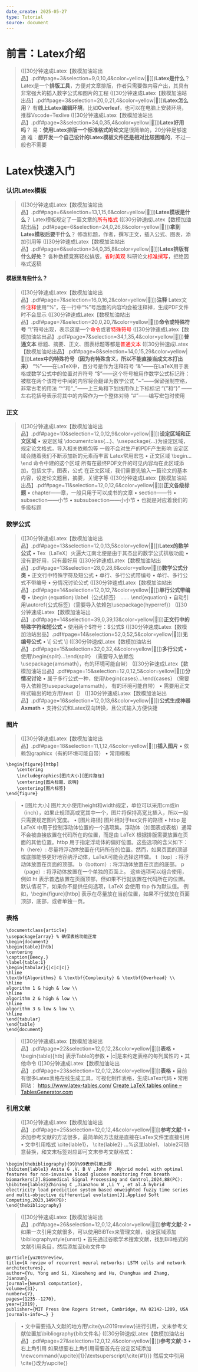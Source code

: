 ```yaml
---
date_create: 2025-05-27
type: Tutorial
source: document
---
```

# 前言：Latex介绍
> ([[30分钟速成Latex【数模加油站出品】.pdf#page=3&selection=9,0,10,4&color=yellow|📖]])**Latex是什么**？
> Latex是一个**排版工具**，方便对文章排版，作者只需要做内容产出，其具有非常强大的插入数字公式和图片的工程
> ([[30分钟速成Latex【数模加油站出品】.pdf#page=3&selection=20,0,21,4&color=yellow|📖]])**Latex怎么用**？
> 有**线上Latex编辑环境**，比如**Overleaf**。也可以在电脑上安装环境，推荐Vscode+Texlive
> ([[30分钟速成Latex【数模加油站出品】.pdf#page=3&selection=34,0,35,4&color=yellow|📖]])**Latex好用吗**？
> 易：**使用Latex排版一个标准格式的论文**是很简单的，20分钟足够速通 
> 难：**想开发一个自己设计的Latex模板文件还是相对比较困难的**，不过一般也不需要
# Latex快速入门 
### 认识Latex模板
> ([[30分钟速成Latex【数模加油站出品】.pdf#page=6&selection=13,1,15,6&color=yellow|📖]])**Latex模板是什么**？
> Latex模板规定了一篇文章的<font color="#ff0000">所有格式</font>
> ([[30分钟速成Latex【数模加油站出品】.pdf#page=6&selection=24,0,26,8&color=yellow|📖]])**拿到Latex模板后要干什么**？
> 修改标题，作者，撰写正文，插入公式、图表，添加引用等
> ([[30分钟速成Latex【数模加油站出品】.pdf#page=6&selection=34,0,35,8&color=yellow|📖]])**Latex排版有什么好处**？
> 各种数模竞赛轻松排版，<font color="#ff0000">省时美观 </font>
> 科研论文<font color="#ff0000">标准撰写</font>，拒绝因格式返稿
#### 模板里有些什么？
> ([[30分钟速成Latex【数模加油站出品】.pdf#page=7&selection=16,0,16,2&color=yellow|📖]])**注释**
> Latex文件<font color="#ff0000">注释</font>使用“%”，在一行中“%”号后面的内容均会被注释掉，生成PDF文件时不会显示
> ([[30分钟速成Latex【数模加油站出品】.pdf#page=7&selection=20,0,20,7&color=yellow|📖]])**命令或特殊符号**
> “\”符号出现，表示这是一个<font color="#ff0000">命令</font>或者<font color="#ff0000">特殊符号</font>
> ([[30分钟速成Latex【数模加油站出品】.pdf#page=7&selection=34,1,35,4&color=yellow|📖]])**普通文本**
> 标题、摘要、正文、图表标题等都是<font color="#ff0000">普通文本</font>
> ([[30分钟速成Latex【数模加油站出品】.pdf#page=8&selection=14,0,15,29&color=yellow|📖]])**Latex中的特殊符号（因为有特殊含义，所以不能直接当成文本打出来）**
> “%”——在LaTeX中，百分号是作为注释符号 
> “&”——在LaTeX用于表格或数学公式中的位置对齐符号 
> “$”——这个符号被用作数学公式标记符：被框在两个该符号中间的内容将会翻译为数学公式 
> “~”——保留强制空格，非常古老的用法 
> “^”和“\_”——上三角和下划线用作上下标标记 
> “{”和“}” ——左右花括号表示将其中的内容作为一个整体对待 
> “#”——编写宏包时使用
### 正文
> ([[30分钟速成Latex【数模加油站出品】.pdf#page=10&selection=12,0,12,9&color=yellow|📖]])**设定区域和正文区域**
> • 设定区域 
>  \documentclass{…}、\usepackage{…}为设定区域，规定论文格式，导入相关依赖包等 
>  一般不会对生产的PDF产生影响 
>  设定区域会随着我们不断添加新的元素而丰富 
>  Latex常用宏包
>  • 正文区域 
>   \begin…\end 命令中建的这个区域 
>   所有在最终PDF文件的可见内容均在此区域添加，包括文字，图表，公式 
>   在正文区域，我们需要先输入一篇论文的基本内容，设定论文题目，摘要，关键字等
> ([[30分钟速成Latex【数模加油站出品】.pdf#page=11&selection=12,0,12,6&color=yellow|📖]])**正文各级标题**
> • chapter——章，一般只用于可以成书的文章 
> • section——节 
> • subsection——小节 
> • subsubsection——小小节 
> • 也就是对应着我们的多级标题
### 数学公式
> ([[30分钟速成Latex【数模加油站出品】.pdf#page=13&selection=12,0,13,5&color=yellow|📖]])**Latex的数学公式**
> • Tex（LaTeX）火遍大江南北便是由于其杰出的数学公式排版功能 
> • 没有更好用，只有最好用
> ([[30分钟速成Latex【数模加油站出品】.pdf#page=13&selection=28,0,28,6&color=yellow|📖]])**数学公式分类**
> • 正文行中特殊字符及短公式 
> • 单行、多行公式带编号 
> • 单行、多行公式不带编号 
> • 分情况讨论公式
> ([[30分钟速成Latex【数模加油站出品】.pdf#page=14&selection=12,0,12,7&color=yellow|📖]])**单行公式带编号**
> • \begin｛equation｝\label｛公式标签｝ 
> …… 
> \end{equation} 
> • 自动引用\autoref{公式标签}（需要导入依赖包\usepackage{hyperref}）
> ([[30分钟速成Latex【数模加油站出品】.pdf#page=14&selection=39,0,39,13&color=yellow|📖]])**正文行中的特殊字符和短公式**
> • 使用两个\$符号：\$公式\$
> ([[30分钟速成Latex【数模加油站出品】.pdf#page=14&selection=52,0,52,5&color=yellow|📖]])**无编号公式**
> • \\[ 公式 \\]
> ([[30分钟速成Latex【数模加油站出品】.pdf#page=15&selection=32,0,32,4&color=yellow|📖]])**多行公式**
> • 使用\begin{split}…\end{split} （需要导入依赖包\usepackage{amsmath}，有的环境可能自带）
> ([[30分钟速成Latex【数模加油站出品】.pdf#page=15&selection=12,0,12,5&color=yellow|📖]])**分情况讨论**
> • 属于多行公式一种，使用\begin{cases}…\end{cases} （需要导入依赖包\usepackage{amsmath}， 有的环境可能自带） 
> • 需要用正文样式输出的地方用\text｛｝
> ([[30分钟速成Latex【数模加油站出品】.pdf#page=16&selection=12,0,13,6&color=yellow|📖]])**公式生成神器Axmath**
> • 支持公式和Latex双向转换，且公式输入方便快捷
### 图片
> ([[30分钟速成Latex【数模加油站出品】.pdf#page=18&selection=11,1,12,4&color=yellow|📖]])**插入图片**
> • 依赖包graphicx（有的环境可能自带） 
> • 常用模板 
```
\begin{figure}[htbp] 
	\centering 
	\includegraphics[图片大小][图片路径] 
	\centering{图片标题、说明} 
	\centering{图片标签} 
\end{figure}
```
 > • \[图片大小] 
 > 图片大小使用height和width规定，单位可以采用cm或in（inch），如果止规顶高或宽其中一个，图片将保持高宽比插入，所以一般只需要规定图片宽度。 
 > • \[图片路径] 
 > 图片相对于tex文件的路径
 > • htbp 是 LaTeX 中用于控制浮动体位置的一个选项集。浮动体（如图表或表格）通常不会被直接放置在代码所在的位置，而是由 LaTeX 根据排版需要放置在页面的其他位置。htbp 用于指定浮动体的偏好位置。这些选项的含义如下： 
 >    h（here）: 尽量将浮动体放置在代码所在的位置。然而，如果页面的顶部或底部能够更好地容纳浮动体，LaTeX可能会选择这样做。 
 >    t（top）: 将浮动体放置在页面的顶部。 
 >    b（bottom）: 将浮动体放置在页面的底部。 
 >    p（page）: 将浮动体放置在一个单独的页面上。 
 >    这些选项可以组合使用，例如 ht 表示首选放置在页面顶部，但如果不行就放置在代码所在的位置。默认情况下，如果你不提供任何选项，LaTeX 会使用 tbp 作为默认值。 
 >    例如，\begin{figure}\[htbp] 表示在尽量放在当前位置，如果不行就放在页面顶部，底部，或者单独一页。
### 表格
```
\documentclass{article}
\usepackage{array} % 确保表格功能正常
\begin{document}
\begin{table}[htb]
\centering
\caption{Beecy.}
\label{table:1}
\begin{tabular}{|c|c|c|}
\hline
\textbf{Algorithms} & \textbf{Complexity} & \textbf{Overhead} \\
\hline
algorithm 1 & high & low \\
\hline
algorithm 2 & high & low \\
\hline
algorithm 3 & low & low \\
\hline
\end{tabular}
\end{table}
\end{document}
```
> ([[30分钟速成Latex【数模加油站出品】.pdf#page=22&selection=12,0,12,2&color=yellow|📖]])**表格**
> • \begin{table}\[htb] 表示Table的参数
> • |c|是来约定表格的每列属性的
> • 其他命令
> ([[30分钟速成Latex【数模加油站出品】.pdf#page=23&selection=12,0,12,2&color=yellow|📖]])**表格**
> • 目前有很多Latex表格在线生成工具，可视化制作表格，生成LaTex代码 
> • 常用网站：
> 	https://www.latex-tables.com/
> 	[Create LaTeX tables online – TablesGenerator.com](https://www.tablesgenerator.com/)
### 引用文献
> ([[30分钟速成Latex【数模加油站出品】.pdf#page=25&selection=12,0,12,4&color=yellow|📖]])**参考文献-1**
> • 添加参考文献的方法很多，最简单的方法就是直接在LaTex文件里直接引用 
> • 文中引用格式 \cite{lable1}， \cite{lable2} …%这里lable1， lable2可随意替换，和文末标签对应即可文末参考文献格式：
```
\begin{thebibliography}{99}%99表示引用上限 
\bibitem{lable1} Anita G ,V. B V ,John P .Hybrid model with optimal features for non-invasive blood glucose monitoring from breath biomarkers[J].Biomedical Signal Processing and Control,2024,88(PC): 
\bibitem{lable2}Zhining C ,Jianzhou W ,Li Y , et al.A hybrid electricity load prediction system based onweighted fuzzy time series and multi-objective differential evolution[J].Applied Soft Computing,2023,149(PB): 
\end{thebibliography}
```
> ([[30分钟速成Latex【数模加油站出品】.pdf#page=26&selection=12,0,12,4&color=yellow|📖]])**参考文献-2**
> • 如果一次引用文献很多，可以使用BiBTex来管理文献，设定区域添加\bibliographystyle{unsrt} 
> • 首先通过谷歌学术搜索文献，找到BiB格式的文献引用条目，然后添加至bib文件中
```
@article{yu2019review, 
title={A review of recurrent neural networks: LSTM cells and network architectures}, 
author={Yu, Yong and Si, Xiaosheng and Hu, Changhua and Zhang, Jianxun}, 
journal={Neural computation}, 
volume={31}, 
number={7}, 
pages={1235--1270}, 
year={2019}, 
publisher={MIT Press One Rogers Street, Cambridge, MA 02142-1209, USA journals-info~…} }
```
> • 文中需要插入文献的地方用\cite{yu2019review}进行引用，文末参考文献位置加\bibliography{bib文件名}
> ([[30分钟速成Latex【数模加油站出品】.pdf#page=27&selection=12,0,12,4&color=yellow|📖]])**参考文献-3**
> • 右上角引用 
> 	如果想要右上角引用需要首先在设定区域添加\newcommand{\upcite}\[1]{\textsuperscript{\cite{#1}}} 
> 	然后文中引用\cite{}改为\upcite{}

















